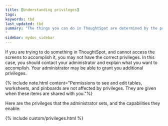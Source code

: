 ```yaml
---
title: [Understanding privileges]
tags:
keywords: tbd
last_updated: tbd
summary: "The things you can do in ThoughtSpot are determined by the privileges you have. These are set at the group level.
"
sidebar: mydoc_sidebar
---
```

If you are trying to do something in ThoughtSpot, and cannot access the screens to accomplish it, you may not have the correct privileges. In this case, you should contact your administrator and explain what you want to accomplish. Your administrator may be able to grant you additional privileges.

{% include note.html content="Permissions to see and edit tables, worksheets, and pinboards are not affected by privileges. They are given when these items are shared with you."%}

Here are the privileges that the administrator sets, and the capabilities they enable:

{% include custom/privileges.html %}
